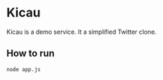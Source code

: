 # Kicau

Kicau is a demo service. It a simplified Twitter clone.

## How to run

```
node app.js
```